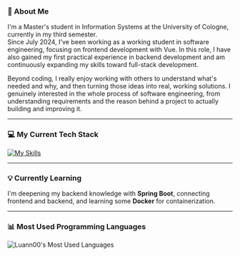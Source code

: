 ### 👋 About Me
I'm a Master's student in Information Systems at the University of Cologne, currently in my third semester.  
Since July 2024, I've been working as a working student in software engineering, focusing on frontend development with Vue. In this role, I have also gained my first practical experience in backend development and am continuously expanding my skills toward full-stack development.  

Beyond coding, I really enjoy working with others to understand what's needed and why, and then turning those ideas into real, working solutions. I genuinely interested in the whole process of software engineering, from understanding requirements and the reason behind a project to actually building and improving it.

---

### 💻 My Current Tech Stack
[![My Skills](https://skillicons.dev/icons?i=java,html,css,js,vue,react,mysql)](https://skillicons.dev)

---

### 💡 Currently Learning
I'm deepening my backend knowledge with **Spring Boot**, connecting frontend and backend, and learning some **Docker** for containerization.

---

### 📊 Most Used Programming Languages
![Luann00's Most Used Languages](https://github-readme-stats.vercel.app/api/top-langs/?username=Luann00&layout=compact&theme=default)
